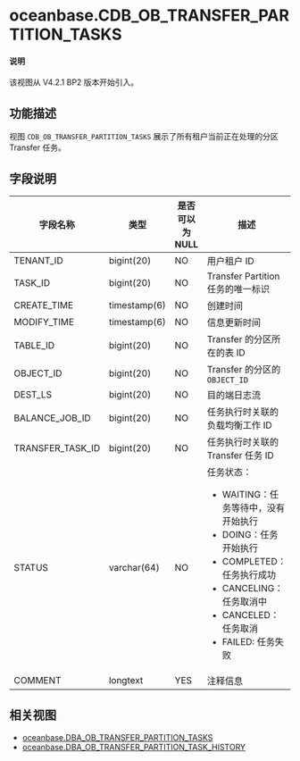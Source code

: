 # oceanbase.CDB_OB_TRANSFER_PARTITION_TASKS

<main id="notice" type='explain'>
  <h4>说明</h4>
  <p>该视图从 V4.2.1 BP2 版本开始引入。</p>
</main>

## 功能描述

视图 `CDB_OB_TRANSFER_PARTITION_TASKS` 展示了所有租户当前正在处理的分区 Transfer 任务。

## 字段说明

| **字段名称** | **类型** | **是否可以为 NULL** | **描述** |
| --- | --- | --- | --- |
| TENANT_ID        | bigint(20)   | NO   |  用户租户 ID   |
| TASK_ID          | bigint(20)   | NO   |  Transfer Partition 任务的唯一标识   |
| CREATE_TIME      | timestamp(6) | NO   |  创建时间   |
| MODIFY_TIME      | timestamp(6) | NO   |  信息更新时间   |
| TABLE_ID         | bigint(20)   | NO   |  Transfer 的分区所在的表 ID   |
| OBJECT_ID        | bigint(20)   | NO   |  Transfer 的分区的 `OBJECT_ID`   |
| DEST_LS          | bigint(20)   | NO   |  目的端日志流   |
| BALANCE_JOB_ID   | bigint(20)   | NO   |  任务执行时关联的负载均衡工作 ID   |
| TRANSFER_TASK_ID | bigint(20)   | NO   |  任务执行时关联的 Transfer 任务 ID   |
| STATUS           | varchar(64)  | NO   |  任务状态：<ul><li>WAITING：任务等待中，没有开始执行</li><li>DOING：任务开始执行</li><li>COMPLETED：任务执行成功</li><li>CANCELING：任务取消中</li><li>CANCELED：任务取消</li><li>FAILED: 任务失败</li></ul>   |
| COMMENT          | longtext     | YES  |  注释信息   |

## 相关视图

* [oceanbase.DBA_OB_TRANSFER_PARTITION_TASKS](27500.dba_ob_transfer_partition_tasks-of-sys-tenant.md)
* [oceanbase.DBA_OB_TRANSFER_PARTITION_TASK_HISTORY](27600.dba_ob_transfer_partition_tasks_history-of-sys-tenant.md)

